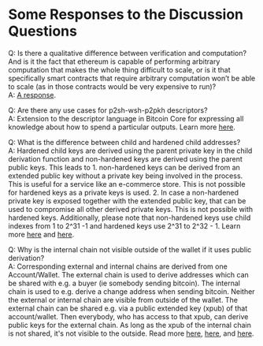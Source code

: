 # Some Responses to the Discussion Questions
Q: Is there a qualitative difference between verification and computation? And is it the fact that ethereum is capable of performing arbitrary computation that makes the whole thing difficult to scale, or is it that specifically smart contracts that require arbitrary computation won’t be able to scale (as in those contracts would be very expensive to run)?  
A: [A response](https://gist.github.com/adamjonas/84a5f8363d6f254f68202b62f6603608).

Q: Are there any use cases for p2sh-wsh-p2pkh descriptors?  
A: Extension to the descriptor language in Bitcoin Core for expressing all knowledge about how to spend a particular outputs. Learn more [here](http://diyhpl.us/wiki/transcripts/stanford-blockchain-conference/2019/miniscript/).

Q: What is the difference between child and hardened child addresses?  
A: Hardened child keys are derived using the parent private key in the child derivation function and non-hardened keys are derived using the parent public keys. This leads to 1. non-hardened keys can be derived from an extended public key without a private key being involved in the process. This is useful for a service like an e-commerce store. This is not possible for hardened keys as a private keys is used. 2. In case a non-hardened private key is exposed together with the extended public key, that can be used to compromise all other derived private keys. This is not possible with hardened keys. Additionally, please note that non-hardened keys use child indexes from 1 to 2^31 -1 and hardened keys use 2^31 to 2^32 - 1. Learn more [here](https://github.com/bitcoin/bips/blob/master/bip-0032.mediawiki#Child_key_derivation_CKD_functions) and [here](https://bitcoin.stackexchange.com/questions/37488/eli5-whats-the-difference-between-a-child-key-and-a-hardened-child-key-in-bip3).

Q: Why is the internal chain not visible outside of the wallet if it uses public derivation?  
A: Corresponding external and internal chains are derived from one Account/Wallet. The external chain is used to derive addresses which can be shared with e.g. a buyer (ie somebody sending bitcoin). The internal chain is used to e.g.  derive a change address when sending bitcoin. Neither the external or internal chain are visible from outside of the wallet. The external chain can be shared e.g. via a public extended key (xpub) of that account/wallet. Then everybody, who has access to that xpub, can derive public keys for the external chain. As long as the xpub of the internal chain is not shared, it's not visible to the outside. Read more [here](https://github.com/bitcoin/bips/blob/master/bip-0032.mediawiki#the-default-wallet-layout), [here](https://github.com/bitcoin/bips/raw/master/bip-0032/derivation.png), and [here](https://github.com/bitcoin/bips/blob/master/bip-0032.mediawiki#unsecure-money-receiver-nmih0).
